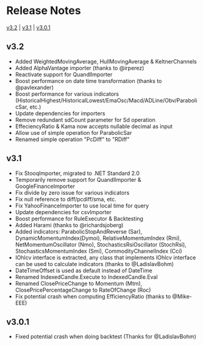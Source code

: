 # Release Notes

[v3.2](#v32) | [v3.1](#v31) | [v3.0.1](#301)

<a name="v32"></a>
## v3.2
* Added WeightedMovingAverage, HullMovingAverage & KeltnerChannels
* Added AlphaVantage importer (thanks to @irperez)
* Reactivate support for QuandlImporter
* Boost performance on date time transformation (thanks to @pavlexander)
* Boost performance for various indicators (HistoricalHighest/HistoricalLowest/EmaOsc/Macd/ADLine/Obv/ParabolicSar, etc.)
* Update dependencies for importers
* Remove redundant sdCount parameter for Sd operation
* EffeciencyRatio & Kama now accepts nullable decimal as input
* Allow use of simple operation for ParabolicSar
* Renamed simple operation "PcDiff" to "RDiff"

<a name="v31"></a>
## v3.1
* Fix StooqImporter, migrated to .NET Standard 2.0
* Temporarily remove support for QuandlImporter & GoogleFinanceImporter
* Fix divide by zero issue for various indicators
* Fix null reference to diff/pcdiff/sma, etc.
* Fix YahooFinanceImporter to use local time for query
* Update dependencies for csvImporter
* Boost performance for RuleExecutor & Backtesting
* Added Harami (thanks to @richardsjoberg)
* Added indicators: ParabolicStopAndReverse (Sar), DynamicMomentumIndex(Dymoi), RelativeMomentumIndex (Rmi), NetMomentumOscillator (Nmo), StochasticsRsiOscillator (StochRsi), StochasticsMomentumIndex (Smi), CommodityChannelIndex (Cci)
* IOhlcv interface is extracted, any class that implements IOhlcv interface can be used to calculate indicators (thanks to @LadislavBohm)
* DateTimeOffset is used as default instead of DateTime
* Renamed IndexedCandle.Execute to IndexedCandle.Eval
* Renamed ClosePriceChange to Momentum (Mtm), ClosePricePercentageChange to RateOfChange (Roc)
* Fix potential crash when computing EfficiencyRatio (thanks to @Mike-EEE)

<a name="v301"></a>
## v3.0.1
* Fixed potential crash when doing backtest (Thanks for @LadislavBohm)
